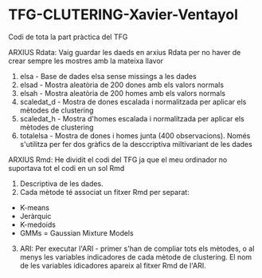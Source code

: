 # TFG-CLUTERING-Xavier-Ventayol
Codi de tota la part pràctica del TFG

ARXIUS Rdata: Vaig guardar les daeds en arxius Rdata per no haver de crear sempre les mostres amb la mateixa llavor
1. elsa - Base de dades elsa sense missings a les dades
2. elsad - Mostra aleatòria de 200 dones amb els valors normals
3. elsah - Mostra aleatòria de 200 homes amb els valors normals
4. scaledat_d - Mostra de dones escalada i normalitzada per aplicar els mètodes de clustering
5. scaledat_h - Mostra d'homes escalada i normalitzada per aplicar els mètodes de clustering
6. totalelsa - Mostra de dones i homes junta (400 observacions). Només s'utilitza per fer dos gràfics de la desccriptiva miltivariant de les dades

ARXIUS Rmd: He dividit el codi del TFG ja que el meu ordinador no suportava tot el codi en un sol Rmd
1. Descriptiva de les dades.
2. Cada mètode té associat un fitxer Rmd per separat:
  - K-means
  - Jeràrquic
  - K-medoids
  - GMMs = Gaussian Mixture Models
3. ARI:
Per executar l'ARI - primer s'han de compliar tots els mètodes, o al menys les variables indicadores de cada mètode de clustering. El nom de les variables idicadores apareix al fitxer Rmd de l'ARI.


